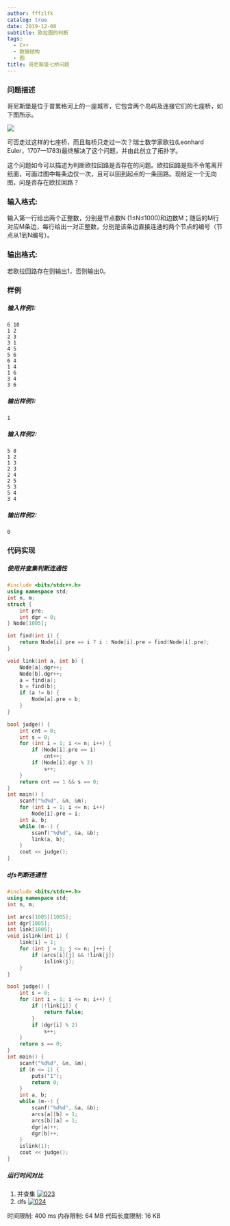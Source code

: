 ```yaml
---
author: fffzlfk
catalog: true
date: 2019-12-08
subtitle: 欧拉图的判断
tags:
  - C++
  - 数据结构
  - 图
title: 哥尼斯堡七桥问题
---
```



### 问题描述
哥尼斯堡是位于普累格河上的一座城市，它包含两个岛屿及连接它们的七座桥，如下图所示。

![](https://images.ptausercontent.com/51)

可否走过这样的七座桥，而且每桥只走过一次？瑞士数学家欧拉(Leonhard Euler，1707—1783)最终解决了这个问题，并由此创立了拓扑学。

这个问题如今可以描述为判断欧拉回路是否存在的问题。欧拉回路是指不令笔离开纸面，可画过图中每条边仅一次，且可以回到起点的一条回路。现给定一个无向图，问是否存在欧拉回路？

### 输入格式:
输入第一行给出两个正整数，分别是节点数N (1≤N≤1000)和边数M；随后的M行对应M条边，每行给出一对正整数，分别是该条边直接连通的两个节点的编号（节点从1到N编号）。

### 输出格式:
若欧拉回路存在则输出1，否则输出0。

### 样例
##### 输入样例1:
```
6 10
1 2
2 3
3 1
4 5
5 6
6 4
1 4
1 6
3 4
3 6
```
##### 输出样例1:
```
1
```
##### 输入样例2:
```
5 8
1 2
1 3
2 3
2 4
2 5
5 3
5 4
3 4
```
##### 输出样例2:
```
0
```

### 代码实现
##### 使用并查集判断连通性
```cpp
#include <bits/stdc++.h>
using namespace std;
int n, m;
struct {
    int pre;
    int dgr = 0;
} Node[1005];

int find(int i) {
    return Node[i].pre == i ? i : Node[i].pre = find(Node[i].pre);
}

void link(int a, int b) {
    Node[a].dgr++;
    Node[b].dgr++;
    a = find(a);
    b = find(b);
    if (a != b) {
        Node[a].pre = b;
    }
}

bool judge() {
    int cnt = 0;
    int s = 0;
    for (int i = 1; i <= n; i++) {
        if (Node[i].pre == i)
            cnt++;
        if (Node[i].dgr % 2)
            s++;
    }
    return cnt == 1 && s == 0;
}
int main() {
    scanf("%d%d", &n, &m);
    for (int i = 1; i <= n; i++)
        Node[i].pre = i;
    int a, b;
    while (m--) {
        scanf("%d%d", &a, &b);
        link(a, b);
    }
    cout << judge();
}
```
##### dfs判断连通性
```cpp
#include <bits/stdc++.h>
using namespace std;
int n, m;

int arcs[1005][1005];
int dgr[1005];
int link[1005];
void islink(int i) {
    link[i] = 1;
    for (int j = 1; j <= n; j++) {
        if (arcs[i][j] && !link[j])
            islink(j);
    }
}

bool judge() {
    int s = 0;
    for (int i = 1; i <= n; i++) {
        if (!link[i]) {
            return false;
        }
        if (dgr[i] % 2)
            s++;
    }
    return s == 0;
}
int main() {
    scanf("%d%d", &n, &m);
    if (n <= 1) {
        puts("1");
        return 0;
    }
    int a, b;
    while (m--) {
        scanf("%d%d", &a, &b);
        arcs[a][b] = 1;
        arcs[b][a] = 1;
        dgr[a]++;
        dgr[b]++;
    }
    islink(1);
    cout << judge();
}
```
##### 运行时间对比
1. 并查集
<a href="https://ibb.co/0BhC1sx"><img src="https://i.ibb.co/LQnxBN3/023.png" alt="023" border="0"></a>
2. dfs
<a href="https://ibb.co/G3mvgRL"><img src="https://i.ibb.co/PzkZBgn/024.png" alt="024" border="0"></a>

时间限制: 400 ms
内存限制: 64 MB
代码长度限制: 16 KB